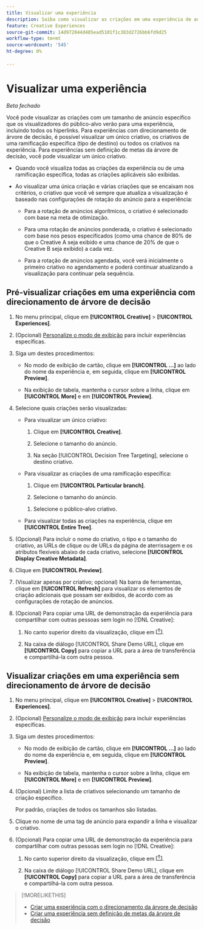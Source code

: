 ```yaml
---
title: Visualizar uma experiência
description: Saiba como visualizar as criações em uma experiência de anúncio.
feature: Creative Experiences
source-git-commit: 14d972044d485ead5101f1c383d2726bb6fd9d25
workflow-type: tm+mt
source-wordcount: '545'
ht-degree: 0%

---
```


# Visualizar uma experiência

*Beta fechado*

Você pode visualizar as criações com um tamanho de anúncio específico que os visualizadores do público-alvo verão para uma experiência, incluindo todos os hiperlinks. Para experiências com direcionamento de árvore de decisão, é possível visualizar um único criativo, os criativos de uma ramificação específica (tipo de destino) ou todos os criativos na experiência. Para experiências sem definição de metas da árvore de decisão, você pode visualizar um único criativo. <!-- verify -->

* Quando você visualiza todas as criações da experiência ou de uma ramificação específica, todas as criações aplicáveis são exibidas.

* Ao visualizar uma única criação e várias criações que se encaixam nos critérios, o criativo que você vê sempre que atualiza a visualização é baseado nas configurações de rotação do anúncio para a experiência:

   * Para a rotação de anúncios algorítmicos, o criativo é selecionado com base na meta de otimização.

   * Para uma rotação de anúncios ponderada, o criativo é selecionado com base nos pesos especificados (como uma chance de 80% de que o Creative A seja exibido e uma chance de 20% de que o Creative B seja exibido) a cada vez.

   * Para a rotação de anúncios agendada, você verá inicialmente o primeiro criativo no agendamento e poderá continuar atualizando a visualização para continuar pela sequência.<!-- Refresh isn't there as of 2/3 -->

## Pré-visualizar criações em uma experiência com direcionamento de árvore de decisão

1. No menu principal, clique em **[!UICONTROL Creative]** > **[!UICONTROL Experiences]**.

1. (Opcional) [Personalize o modo de exibição](/help/creative/introduction/customize-data-views.md) para incluir experiências específicas.

1. Siga um destes procedimentos:

   * No modo de exibição de cartão, clique em **[!UICONTROL ...]** ao lado do nome da experiência e, em seguida, clique em **[!UICONTROL Preview]**.

   * Na exibição de tabela, mantenha o cursor sobre a linha, clique em **[!UICONTROL More]** e em **[!UICONTROL Preview]**.

1. Selecione quais criações serão visualizadas:

   * Para visualizar um único criativo:

      1. Clique em **[!UICONTROL Creative]**.

      1. Selecione o tamanho do anúncio.

      1. Na seção [!UICONTROL Decision Tree Targeting], selecione o destino criativo.

   * Para visualizar as criações de uma ramificação específica:

      1. Clique em **[!UICONTROL Particular branch]**.

      1. Selecione o tamanho do anúncio.

     <!-- I don't see this as of 2/3:
     1. Select whether to group the creatives by Rotation Type or Ad Size.
     -->

      1. Selecione o público-alvo criativo.

   * Para visualizar todas as criações na experiência, clique em **[!UICONTROL Entire Tree]**.

     <!-- I don't see this as of 2/3:
     1. Click **[!UICONTROL Entire Tree]**.
     1. Select the ad size.
     1. Select whether to group the creatives by Rotation Type or Ad Size.
     -->

1. (Opcional) Para incluir o nome do criativo, o tipo e o tamanho do criativo, as URLs de clique ou de URLs da página de aterrissagem e os atributos flexíveis abaixo de cada criativo, selecione **[!UICONTROL Display Creative Metadata]**.

1. Clique em **[!UICONTROL Preview]**.

1. (Visualizar apenas por criativo; opcional) Na barra de ferramentas, clique em **[!UICONTROL Refresh]** para visualizar os elementos de criação adicionais que possam ser exibidos, de acordo com as configurações de rotação de anúncios.<!-- I don't see this as of 2/3 -->

1. (Opcional) Para copiar uma URL de demonstração da experiência para compartilhar com outras pessoas sem login no [!DNL Creative]:

   1. No canto superior direito da visualização, clique em ![Compartilhar](/help/creative/assets/share.png "Compartilhar").

   1. Na caixa de diálogo [!UICONTROL Share Demo URL], clique em **[!UICONTROL Copy]** para copiar a URL para a área de transferência e compartilhá-la com outra pessoa.


## Visualizar criações em uma experiência sem direcionamento de árvore de decisão

1. No menu principal, clique em **[!UICONTROL Creative]** > **[!UICONTROL Experiences]**.

1. (Opcional) [Personalize o modo de exibição](/help/creative/introduction/customize-data-views.md) para incluir experiências específicas.

1. Siga um destes procedimentos:

   * No modo de exibição de cartão, clique em **[!UICONTROL ...]** ao lado do nome da experiência e, em seguida, clique em **[!UICONTROL Preview]**.

   * Na exibição de tabela, mantenha o cursor sobre a linha, clique em **[!UICONTROL More]** e em **[!UICONTROL Preview]**.

1. (Opcional) Limite a lista de criativos selecionando um tamanho de criação específico.

   Por padrão, criações de todos os tamanhos são listadas.

1. Clique no nome de uma tag de anúncio para expandir a linha e visualizar o criativo.

1. (Opcional) Para copiar uma URL de demonstração da experiência para compartilhar com outras pessoas sem login no [!DNL Creative]:

   1. No canto superior direito da visualização, clique em ![Compartilhar](/help/creative/assets/share.png "Compartilhar").

   1. Na caixa de diálogo [!UICONTROL Share Demo URL], clique em **[!UICONTROL Copy]** para copiar a URL para a área de transferência e compartilhá-la com outra pessoa.

>[!MORELIKETHIS]
>
>* [Criar uma experiência com o direcionamento da árvore de decisão](experience-create-targeting.md)
>* [Criar uma experiência sem definição de metas da árvore de decisão](/help/creative/experiences/experience-create-no-targeting.md)
